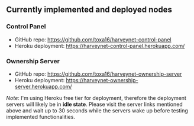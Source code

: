 ## Currently implemented and deployed nodes

### Control Panel

- GitHub repo: https://github.com/toxa16/harveynet-control-panel
- Heroku deployment: https://harveynet-control-panel.herokuapp.com/

### Ownership Server

- GitHub repo: https://github.com/toxa16/harveynet-ownership-server
- Heroku deployment: https://harveynet-ownership-server.herokuapp.com/

*Note*: I'm using Heroku free tier for deployment, therefore the deployment servers will likely be in **idle state**. Please visit the server links mentioned above and wait up to 30 seconds while the servers wake up before testing implemented functionalities.